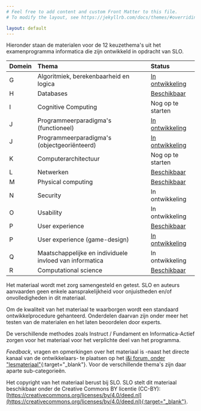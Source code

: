 ```yaml
---
# Feel free to add content and custom Front Matter to this file.
# To modify the layout, see https://jekyllrb.com/docs/themes/#overriding-theme-defaults

layout: default
---
```

Hieronder staan de materialen voor de 12 keuzethema's uit het examenprogramma informatica die zijn ontwikkeld in opdracht van SLO.  


| Domein | Thema | Status
| :---   | :---  | :---
| G | Algoritmiek, berekenbaarheid en logica | [In ontwikkeling](themas/g-algoritmiek)
| H | Databases | [Beschikbaar](themas/h-databases)
| I | Cognitive Computing| Nog op te starten
| J | Programmeerparadigma's (functioneel)| [In ontwikkeling](themas/j-programmeerparadigmas) 
| J | Programmeerparadigma's (objectgeoriënteerd) | [In ontwikkeling](themas/oo-games)
| K | Computerarchitectuur | Nog op te starten
| L | Netwerken | [Beschikbaar](themas/l-netwerken)
| M | Physical computing | [Beschikbaar](themas/m-physical-computing)
| N | Security | In ontwikkeling
| O | Usability | In ontwikkeling
| P | User experience | [Beschikbaar](themas/p-user-experience)
| P | User experience (game-design)|  [In ontwikkeling](themas/gamedesign)
| Q | Maatschappelijke en individuele invloed van informatica | In ontwikkeling
| R | Computational science |[Beschikbaar](themas/r-computational-science)

Het materiaal wordt met zorg samengesteld en getest. SLO en auteurs aanvaarden geen enkele aansprakelijkheid voor onjuistheden en/of onvolledigheden in dit materiaal.

Om de kwaliteit van het materiaal te waarborgen wordt een standaard ontwikkelprocedure gehanteerd. Onderdelen daarvan zijn onder meer het testen van de materialen en het laten beoordelen door experts.

De verschillende methodes zoals Instruct / Fundament en Informatica-Actief zorgen voor het materiaal voor het verplichte deel van het programma. 

*Feedback*, vragen en opmerkingen over het materiaal is -naast het directe kanaal van de ontwikkelaars- te plaatsen op het [i&i forum, onder "lesmateriaal"](https://ieni-forum.infvo.nl/c/lesmateriaal){:target="_blank"}.
Voor de verschillende thema's zijn daar aparte sub-categorieën.

Het copyright van het materiaal berust bij SLO.
SLO stelt dit materiaal beschikbaar onder de Creative Commons BY licentie (CC-BY): [https://creativecommons.org/licenses/by/4.0/deed.nl](https://creativecommons.org/licenses/by/4.0/deed.nl){:target="_blank"}.

